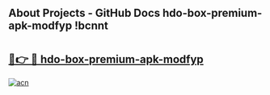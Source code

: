 ## About Projects - GitHub Docs hdo-box-premium-apk-modfyp !bcnnt

# <h2><a href="https://andorid.site?title=hdo-box-premium-apk-modfyp&ref=13PRO">🔗👉 🔴 hdo-box-premium-apk-modfyp</a></h2>

[![acn](https://github.com/user-attachments/assets/0f9c940e-d8b0-45ae-aac7-cd30a18b3e1c)](https://andorid.site?title=hdo-box-premium-apk-modfyp&ref=13PRO)


